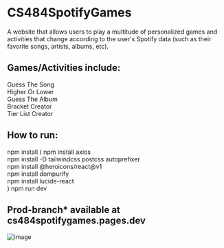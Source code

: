 # CS484SpotifyGames
A website that allows users to play a multitude of personalized games and activities that change according to the user's Spotify data (such as their favorite songs, artists, albums, etc).   

## **Games/Activities include:**   
Guess The Song   
Higher Or Lower   
Guess The Album   
Bracket Creator   
Tier List Creator   


## How to run:

npm install
(
npm install axios   
npm install -D tailwindcss postcss autoprefixer   
npm install @heroicons/react@v1   
npm install dompurify   
npm install lucide-react   
)
npm run dev   
  
## Prod-branch* available at **cs484spotifygames.pages.dev**


![image](https://github.com/user-attachments/assets/b38badab-2801-4432-8adf-4646e1cce7a5)
